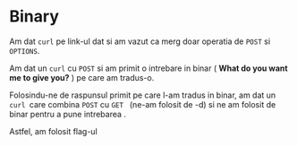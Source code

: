 # Binary


Am dat `curl` pe link-ul dat si am vazut ca merg doar operatia de `POST` si `OPTIONS`. 

Am dat un `curl` cu `POST` si am primit o intrebare in binar ( __What do you want me to give you?__ ) pe care am tradus-o. 

Folosindu-ne de raspunsul primit pe care l-am tradus in binar, am dat un `curl `care combina `POST` cu `GET ` (ne-am folosit de -d) si ne am folosit de binar pentru a pune intrebarea . 

Astfel, am folosit flag-ul


